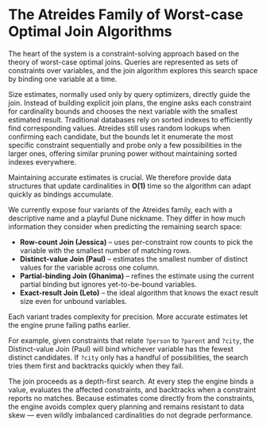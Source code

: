 # The Atreides Family of Worst-case Optimal Join Algorithms

The heart of the system is a constraint-solving approach based on the theory of worst-case optimal joins. Queries are represented as sets of constraints over variables, and the join algorithm explores this search space by binding one variable at a time.

Size estimates, normally used only by query optimizers, directly guide the join. Instead of building explicit join plans, the engine asks each constraint for cardinality bounds and chooses the next variable with the smallest estimated result. Traditional databases rely on sorted indexes to efficiently find corresponding values. Atreides still uses random lookups when confirming each candidate, but the bounds let it enumerate the most specific constraint sequentially and probe only a few possibilities in the larger ones, offering similar pruning power without maintaining sorted indexes everywhere.

Maintaining accurate estimates is crucial. We therefore provide data structures that update cardinalities in **O(1)** time so the algorithm can adapt quickly as bindings accumulate.

We currently expose four variants of the Atreides family, each with a descriptive name and a playful Dune nickname. They differ in how much information they consider when predicting the remaining search space:

- **Row-count Join (Jessica)** – uses per-constraint row counts to pick the variable with the smallest number of matching rows.
- **Distinct-value Join (Paul)** – estimates the smallest number of distinct values for the variable across one column.
- **Partial-binding Join (Ghanima)** – refines the estimate using the current partial binding but ignores yet-to-be-bound variables.
- **Exact-result Join (Leto)** – the ideal algorithm that knows the exact result size even for unbound variables.

Each variant trades complexity for precision. More accurate estimates let the engine prune failing paths earlier.

For example, given constraints that relate `?person` to `?parent` and `?city`, the Distinct-value Join (Paul) will bind whichever variable has the fewest distinct candidates. If `?city` only has a handful of possibilities, the search tries them first and backtracks quickly when they fail.

The join proceeds as a depth-first search. At every step the engine binds a value, evaluates the affected constraints, and backtracks when a constraint reports no matches. Because estimates come directly from the constraints, the engine avoids complex query planning and remains resistant to data skew — even wildly imbalanced cardinalities do not degrade performance.
